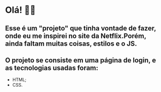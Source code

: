 # Olá! 👋🏾

## Esse é um "projeto" que tinha vontade de fazer, onde eu me inspirei no site da Netflix.Porém, ainda faltam muitas coisas, estilos e o JS.

## O projeto se consiste em uma página de login, e as tecnologias usadas foram:

- HTML;
- CSS.
